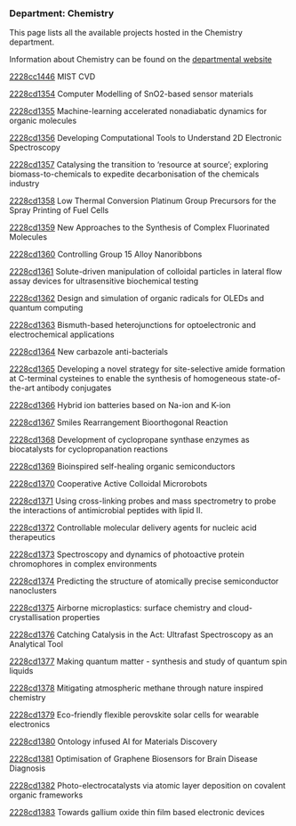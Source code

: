 ### Department: Chemistry

This page lists all the available projects hosted in the Chemistry department.

Information about Chemistry can be found on the [departmental website](https://www.ucl.ac.uk/chemistry)

[2228cc1446](../projects/2228cc1446.md) MIST CVD

[2228cd1354](../projects/2228cd1354.md) Computer Modelling of SnO2-based sensor materials

[2228cd1355](../projects/2228cd1355.md) Machine-learning accelerated nonadiabatic dynamics for organic molecules

[2228cd1356](../projects/2228cd1356.md) Developing Computational Tools to Understand 2D Electronic Spectroscopy

[2228cd1357](../projects/2228cd1357.md) Catalysing the transition to ‘resource at source’; exploring biomass-to-chemicals to expedite decarbonisation of the chemicals industry

[2228cd1358](../projects/2228cd1358.md) Low Thermal Conversion Platinum Group Precursors for the Spray Printing of Fuel Cells

[2228cd1359](../projects/2228cd1359.md) New Approaches to the Synthesis of Complex Fluorinated Molecules

[2228cd1360](../projects/2228cd1360.md) Controlling Group 15 Alloy Nanoribbons

[2228cd1361](../projects/2228cd1361.md) Solute-driven manipulation of colloidal particles in lateral flow assay devices for ultrasensitive biochemical testing

[2228cd1362](../projects/2228cd1362.md) Design and simulation of organic radicals for OLEDs and quantum computing

[2228cd1363](../projects/2228cd1363.md) Bismuth-based heterojunctions for optoelectronic and electrochemical applications

[2228cd1364](../projects/2228cd1364.md) New carbazole anti-bacterials

[2228cd1365](../projects/2228cd1365.md) Developing a novel strategy for site-selective amide formation at C-terminal cysteines to enable the synthesis of homogeneous state-of-the-art antibody conjugates

[2228cd1366](../projects/2228cd1366.md) Hybrid ion batteries based on Na-ion and K-ion

[2228cd1367](../projects/2228cd1367.md) Smiles Rearrangement Bioorthogonal Reaction

[2228cd1368](../projects/2228cd1368.md) Development of cyclopropane synthase enzymes as biocatalysts for cyclopropanation reactions

[2228cd1369](../projects/2228cd1369.md) Bioinspired self-healing organic semiconductors

[2228cd1370](../projects/2228cd1370.md) Cooperative Active Colloidal Microrobots

[2228cd1371](../projects/2228cd1371.md) Using cross-linking probes and mass spectrometry to probe the interactions of antimicrobial peptides with lipid II.

[2228cd1372](../projects/2228cd1372.md) Controllable molecular delivery agents for nucleic acid therapeutics

[2228cd1373](../projects/2228cd1373.md) Spectroscopy and dynamics of photoactive protein chromophores in complex environments

[2228cd1374](../projects/2228cd1374.md) Predicting the structure of atomically precise semiconductor nanoclusters

[2228cd1375](../projects/2228cd1375.md) Airborne microplastics: surface chemistry and cloud-crystallisation properties

[2228cd1376](../projects/2228cd1376.md) Catching Catalysis in the Act: Ultrafast Spectroscopy as an Analytical Tool

[2228cd1377](../projects/2228cd1377.md) Making quantum matter - synthesis and study of quantum spin liquids

[2228cd1378](../projects/2228cd1378.md) Mitigating atmospheric methane through nature inspired chemistry

[2228cd1379](../projects/2228cd1379.md) Eco-friendly flexible perovskite solar cells for wearable electronics

[2228cd1380](../projects/2228cd1380.md) Ontology infused AI for Materials Discovery

[2228cd1381](../projects/2228cd1381.md) Optimisation of Graphene Biosensors for Brain Disease Diagnosis

[2228cd1382](../projects/2228cd1382.md) Photo-electrocatalysts via atomic layer deposition on covalent organic frameworks

[2228cd1383](../projects/2228cd1383.md) Towards gallium oxide thin film based electronic devices

